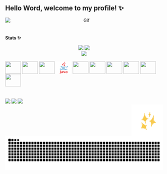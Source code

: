 ## Hello Word, welcome to my profile! ✨

<div  style="display: flex" align="center" >
<img src="bfd4bb1d9c46275debde227178855ab7.gif" alt="Gif" width="650px"  >
</div>

#

  **Stats ✨**

<div align="center">

  ![](https://github-readme-stats.vercel.app/api?username=MaryChriss&theme=radical&hide_border=false&include_all_commits=false&count_private=false)
  ![](https://nirzak-streak-stats.vercel.app/?user=MaryChriss&theme=radical&hide_border=false)<br/>
  ![](https://github-readme-stats.vercel.app/api/top-langs/?username=MaryChriss&theme=radical&hide_border=false&include_all_commits=false&count_private=false&layout=compact)<br/>

</div>


<div style="display: inline-block" >
  <img align="center" height="40" width="50" src="https://cdn.jsdelivr.net/gh/devicons/devicon@latest/icons/react/react-original.svg" />
  <img align="center" height="40" width="50" src="https://cdn.jsdelivr.net/gh/devicons/devicon@latest/icons/typescript/typescript-original.svg" />
  <img align="center" height="40" width="50" src="https://cdn.jsdelivr.net/gh/devicons/devicon@latest/icons/sass/sass-original.svg" />
  <img align="center" height="40" width="50" src="https://raw.githubusercontent.com/devicons/devicon/master/icons/java/java-original-wordmark.svg"> 
  <img align="center" height="40" width="50" src="https://cdn.jsdelivr.net/gh/devicons/devicon@latest/icons/figma/figma-original.svg" />
  <img align="center" height="40" width="50" src="https://cdn.jsdelivr.net/gh/devicons/devicon@latest/icons/git/git-original.svg" />
  <img align="center" height="40" width="50" src="https://cdn.jsdelivr.net/gh/devicons/devicon@latest/icons/sqldeveloper/sqldeveloper-original.svg" />
  <img align="center" height="40" width="50" src="https://cdn.jsdelivr.net/gh/devicons/devicon@latest/icons/nextjs/nextjs-original.svg" />
   <img align="center" height="40" width="50" src="https://cdn.jsdelivr.net/gh/devicons/devicon@latest/icons/vuejs/vuejs-original.svg" />
   <img  align="center" height="40" width="50" src="https://cdn.jsdelivr.net/gh/devicons/devicon@latest/icons/tailwindcss/tailwindcss-original.svg" />
          
          
          
          
</div>


#


<div> 
  <a href="https://www.instagram.com/mariana_christina_/" target="_blank"><img src="https://img.shields.io/badge/-Instagram-%23E4405F?style=for-the-badge&logo=instagram&logoColor=white&color=e36eb2" target="_blank"></a>
  <a href = "mailto:mariana.chris.cmf@gmail.com"><img src="https://img.shields.io/badge/-Gmail-%23333?style=for-the-badge&logo=gmail&logoColor=white&color=e36eb2" target="_blank"></a>
  <a href="https://www.linkedin.com/in/mariana-fernandes-92690425a/" target="_blank"><img src="https://img.shields.io/badge/-LinkedIn-%230077B5?style=for-the-badge&logo=linkedin&logoColor=white&color=e36eb2" target="_blank"></a> 
  
</div>

<div>
   <img align="right" src="0c2885eeddccd12beee617c5bc4109b7.gif" height=100px/>
</div>

![snake gif](https://github.com/MaryChriss/MaryChriss/blob/output/github-snake-dark.svg)
